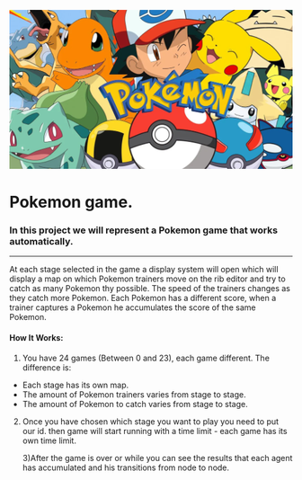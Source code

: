 ![](src/images/‏‏pokemon.PNG)
# Pokemon game.

### In this project we will represent a Pokemon game that works automatically.
----

At each stage selected in the game a display system will open which will display a map on which Pokemon trainers move on the rib editor and try to catch as many Pokemon thy possible.
The speed of the trainers changes as they catch more Pokemon.
Each Pokemon has a different score, when a trainer captures a Pokemon he accumulates the score of the same Pokemon.



#### How It Works:

1) You have 24 games (Between 0 and 23), each game different.
   The difference is:
* Each stage has its own map.
* The amount of Pokemon trainers varies from stage to stage.
* The amount of Pokemon to catch varies from stage to stage.

2) Once you have chosen which stage you want to play you need to put our id. 
then game will start running with a time limit - each game has its own time limit.

   3)After the game is over or while you can see the results that each agent has accumulated and his transitions from node to node.


